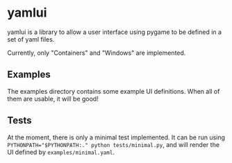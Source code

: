 # yamlui

yamlui is a library to allow a user interface using pygame to be defined
in a set of yaml files.

Currently, only "Containers" and "Windows" are implemented.

## Examples

The examples directory contains some example UI definitions. When all of
them are usable, it will be good!

## Tests

At the moment, there is only a minimal test implemented. It can be run
using `PYTHONPATH="$PYTHONPATH:." python tests/minimal.py`, and will
render the UI defined by `examples/minimal.yaml`.
